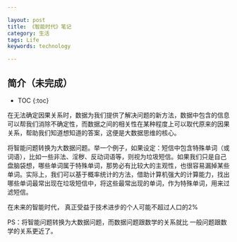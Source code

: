 ```yaml
---

layout: post
title: 《智能时代》笔记
category: 生活
tags: Life
keywords: technology

---
```


## 简介（未完成）

* TOC
{:toc}

在无法确定因果关系时，数据为我们提供了解决问题的新方法，数据中包含的信息可以帮我们消除不确定性，而数据之间的相关性在某种程度上可以取代原来的因果关系，帮助我们知道想知道的答案，这便是大数据思维的核心。


将智能问题转换为大数据问题。举一个例子，如果设定：短信中包含特殊单词（或词语），比如一些非法、淫秽、反动词语等，则视为垃圾短信。如果我们只是自己盘脑袋想，哪些单词属于特殊单词，那势必有比较大的主观性，也很容易漏掉某些单词。实际上，我们可以基于概率统计的方法，借助计算机强大的计算能力，找出哪些单词最常出现在垃圾短信中，将这些最常出现的单词，作为特殊单词，用来过滤短信。

在未来的智能时代， 真正受益于技术进步的个人可能不超过人口的2%

PS：将智能问题转换为大数据问题，而数据问题跟数学的关系就比 一般问题跟数学的关系更近了。
